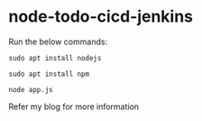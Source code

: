
# node-todo-cicd-jenkins


Run the below commands:


`sudo apt install nodejs`


`sudo apt install npm`


`node app.js`


Refer my blog for more information

